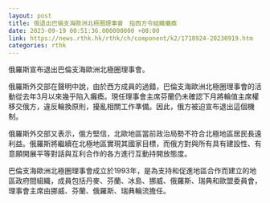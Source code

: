```yaml
---
layout: post
title: 俄退出巴倫支海歐洲北極圈理事會　指西方令組織癱瘓
date: 2023-09-19 00:51:36.000000000 +08:00
link: https://news.rthk.hk/rthk/ch/component/k2/1718924-20230919.htm
categories: rthk
---
```


俄羅斯宣布退出巴倫支海歐洲北極圈理事會。

俄羅斯外交部在聲明中說，由於西方成員的過錯，巴倫支海歐洲北極圈理事會的活動從去年3月以來幾乎陷入癱瘓。現任理事會主席芬蘭仍未確認下月將輪值主席權移交俄方，違反輪換原則，擾亂相關工作準備。因此，俄方被迫宣布退出這個機制。

俄羅斯外交部又表示，俄方堅信，北歐地區當前政治局勢不符合北極地區居民長遠利益。俄羅斯將繼續在北極地區實現其國家目標，而俄方對與所有具有建設性、有意願開展平等對話與互利合作的各方進行互動持開放態度。

巴倫支海歐洲北極圈理事會成立於1993年，是為支持和促進地區合作而建立的地區政府間組織，成員包括丹麥、芬蘭、冰島、挪威、俄羅斯、瑞典和歐盟委員會，理事會主席由挪威、芬蘭、俄羅斯、瑞典輪流擔任。
